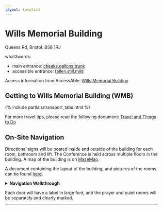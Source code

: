 ```yaml
---
layout: location
---
```


# Wills Memorial Building
Queens Rd, Bristol. BS8 1RJ

what3words:
- main entrance: [cheeks.gallons.trunk](https://what3words.com/cheeks.gallons.trunk)
- accessible entrance: [fallen.still.mild](https://what3words.com/fallen.still.mild)

Access information from AccessAble: [Wills Memorial Building](https://www.accessable.co.uk/university-of-bristol/access-guides/wills-memorial-building)

## Getting to Wills Memorial Building (WMB)
{% include partials/transport_tabs.html %}

For more travel tips, please read the following document: [Travel and Things to Do](https://cfpr.uwe.ac.uk/impactconference12/wp-content/uploads/sites/3/2022/10/Travel-Acommodation-and-Dining-in-Bristol.pdf)

## On-Site Navigation
Directional signs will be posted inside and outside of the building for each room, bathroom and lift. The Conference 
is held across multiple floors in the building. A map of the building is on [MazeMap](https://link.mazemap.com/TwCods4x).

A document containing the layout of the building, and pictures of the rooms, can be found [here]({{site.baseurl}}/assets/pdfs/WMB.pdf).

<details>
  <summary><strong>Navigation Walkthrough</strong></summary>
  {% include navigation_walkthrough.md %}
</details>



Each door will have a label in large font, and the prayer and quiet rooms will be separately and clearly marked.

---